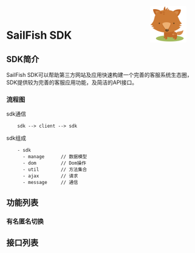 # SailFish SDK <img align="right" width="96" height="96" src="./assets/logo.png" title="logo" style="margin: -60px 30px 0 0;">

## SDK简介
 SailFish SDK可以帮助第三方网站及应用快速构建一个完善的客服系统生态圈，SDK提供较为完善的客服应用功能，及简洁的API接口。

### 流程图

sdk通信
```
    sdk --> client --> sdk
```

sdk组成
```
    - sdk
      - manage      // 数据模型
      - dom         // Dom操作
      - util        // 方法集合
      - ajax        // 请求
      - message     // 通信
```

## 功能列表

### 有名匿名切换

## 接口列表
